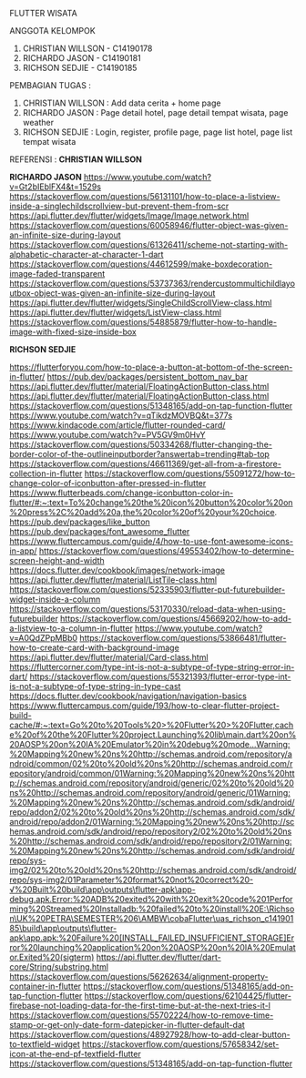 FLUTTER WISATA

ANGGOTA KELOMPOK
1. CHRISTIAN WILLSON - C14190178
2. RICHARDO JASON - C14190181
3. RICHSON SEDJIE - C14190185

PEMBAGIAN TUGAS :
1. CHRISTIAN WILLSON : Add data cerita + home page
2. RICHARDO JASON : Page detail hotel, page detail tempat wisata, page weather
3. RICHSON SEDJIE : Login, register, profile page, page list hotel, page list tempat wisata

REFERENSI :
**CHRISTIAN WILLSON**

**RICHARDO JASON**
https://www.youtube.com/watch?v=Gt2bIEblFX4&t=1529s
https://stackoverflow.com/questions/56131101/how-to-place-a-listview-inside-a-singlechildscrollview-but-prevent-them-from-scr
https://api.flutter.dev/flutter/widgets/Image/Image.network.html
https://stackoverflow.com/questions/60058946/flutter-object-was-given-an-infinite-size-during-layout
https://stackoverflow.com/questions/61326411/scheme-not-starting-with-alphabetic-character-at-character-1-dart 
https://stackoverflow.com/questions/44612599/make-boxdecoration-image-faded-transparent
https://stackoverflow.com/questions/53737363/rendercustommultichildlayoutbox-object-was-given-an-infinite-size-during-layout
https://api.flutter.dev/flutter/widgets/SingleChildScrollView-class.html
https://api.flutter.dev/flutter/widgets/ListView-class.html
https://stackoverflow.com/questions/54885879/flutter-how-to-handle-image-with-fixed-size-inside-box

**RICHSON SEDJIE**

https://flutterforyou.com/how-to-place-a-button-at-bottom-of-the-screen-in-flutter/
https://pub.dev/packages/persistent_bottom_nav_bar
https://api.flutter.dev/flutter/material/FloatingActionButton-class.html
https://api.flutter.dev/flutter/material/FloatingActionButton-class.html
https://stackoverflow.com/questions/51348165/add-on-tap-function-flutter
https://www.youtube.com/watch?v=qTikdzMOVBQ&t=377s
https://www.kindacode.com/article/flutter-rounded-card/
https://www.youtube.com/watch?v=PV5GV9m0HvY
https://stackoverflow.com/questions/50334268/flutter-changing-the-border-color-of-the-outlineinputborder?answertab=trending#tab-top
https://stackoverflow.com/questions/46611369/get-all-from-a-firestore-collection-in-flutter
https://stackoverflow.com/questions/55091272/how-to-change-color-of-iconbutton-after-pressed-in-flutter
https://www.flutterbeads.com/change-iconbutton-color-in-flutter/#:~:text=To%20change%20the%20icon%20button%20color%20on%20press%2C%20add%20a,the%20color%20of%20your%20choice.
https://pub.dev/packages/like_button
https://pub.dev/packages/font_awesome_flutter
https://www.fluttercampus.com/guide/4/how-to-use-font-awesome-icons-in-app/
https://stackoverflow.com/questions/49553402/how-to-determine-screen-height-and-width
https://docs.flutter.dev/cookbook/images/network-image
https://api.flutter.dev/flutter/material/ListTile-class.html
https://stackoverflow.com/questions/52335903/flutter-put-futurebuilder-widget-inside-a-column
https://stackoverflow.com/questions/53170330/reload-data-when-using-futurebuilder
https://stackoverflow.com/questions/45669202/how-to-add-a-listview-to-a-column-in-flutter
https://www.youtube.com/watch?v=A0QdZPpMBb0
https://stackoverflow.com/questions/53866481/flutter-how-to-create-card-with-background-image
https://api.flutter.dev/flutter/material/Card-class.html
https://fluttercorner.com/type-int-is-not-a-subtype-of-type-string-error-in-dart/
https://stackoverflow.com/questions/55321393/flutter-error-type-int-is-not-a-subtype-of-type-string-in-type-cast
https://docs.flutter.dev/cookbook/navigation/navigation-basics
https://www.fluttercampus.com/guide/193/how-to-clear-flutter-project-build-cache/#:~:text=Go%20to%20Tools%20>%20Flutter%20>%20Flutter,cache%20of%20the%20Flutter%20project.Launching%20lib\main.dart%20on%20AOSP%20on%20IA%20Emulator%20in%20debug%20mode...Warning:%20Mapping%20new%20ns%20http://schemas.android.com/repository/android/common/02%20to%20old%20ns%20http://schemas.android.com/repository/android/common/01Warning:%20Mapping%20new%20ns%20http://schemas.android.com/repository/android/generic/02%20to%20old%20ns%20http://schemas.android.com/repository/android/generic/01Warning:%20Mapping%20new%20ns%20http://schemas.android.com/sdk/android/repo/addon2/02%20to%20old%20ns%20http://schemas.android.com/sdk/android/repo/addon2/01Warning:%20Mapping%20new%20ns%20http://schemas.android.com/sdk/android/repo/repository2/02%20to%20old%20ns%20http://schemas.android.com/sdk/android/repo/repository2/01Warning:%20Mapping%20new%20ns%20http://schemas.android.com/sdk/android/repo/sys-img2/02%20to%20old%20ns%20http://schemas.android.com/sdk/android/repo/sys-img2/01Parameter%20format%20not%20correct%20-√%20Built%20build\app\outputs\flutter-apk\app-debug.apk.Error:%20ADB%20exited%20with%20exit%20code%201Performing%20Streamed%20Installadb:%20failed%20to%20install%20E:\Richson\UK%20PETRA\SEMESTER%206\AMBW\cobaFlutter\uas_richson_c14190185\build\app\outputs\flutter-apk\app.apk:%20Failure%20[INSTALL_FAILED_INSUFFICIENT_STORAGE]Error%20launching%20application%20on%20AOSP%20on%20IA%20Emulator.Exited%20(sigterm)
https://api.flutter.dev/flutter/dart-core/String/substring.html
https://stackoverflow.com/questions/56262634/alignment-property-container-in-flutter
https://stackoverflow.com/questions/51348165/add-on-tap-function-flutter
https://stackoverflow.com/questions/62104425/flutter-firebase-not-loading-data-for-the-first-time-but-at-the-next-tries-it-l
https://stackoverflow.com/questions/55702224/how-to-remove-time-stamp-or-get-only-date-form-datepicker-in-flutter-default-dat
https://stackoverflow.com/questions/48927928/how-to-add-clear-button-to-textfield-widget
https://stackoverflow.com/questions/57658342/set-icon-at-the-end-pf-textfield-flutter
https://stackoverflow.com/questions/51348165/add-on-tap-function-flutter
